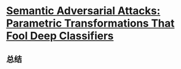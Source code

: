 # [Semantic Adversarial Attacks: Parametric Transformations That Fool Deep Classifiers](https://arxiv.org/abs/1904.08489)

## 总结

